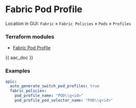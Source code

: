 # Fabric Pod Profile

Location in GUI:
`Fabric` » `Fabric Policies` » `Pods` » `Profiles`

### Terraform modules

* [Fabric Pod Profile](https://registry.terraform.io/modules/netascode/fabric-pod-profile/aci/latest)

{{ aac_doc }}

### Examples

```yaml
apic:
  auto_generate_switch_pod_profiles: true
  fabric_policies:
    pod_profile_name: "POD\\g<id>"
    pod_profile_pod_selector_name: "POD\\g<id>"
```
